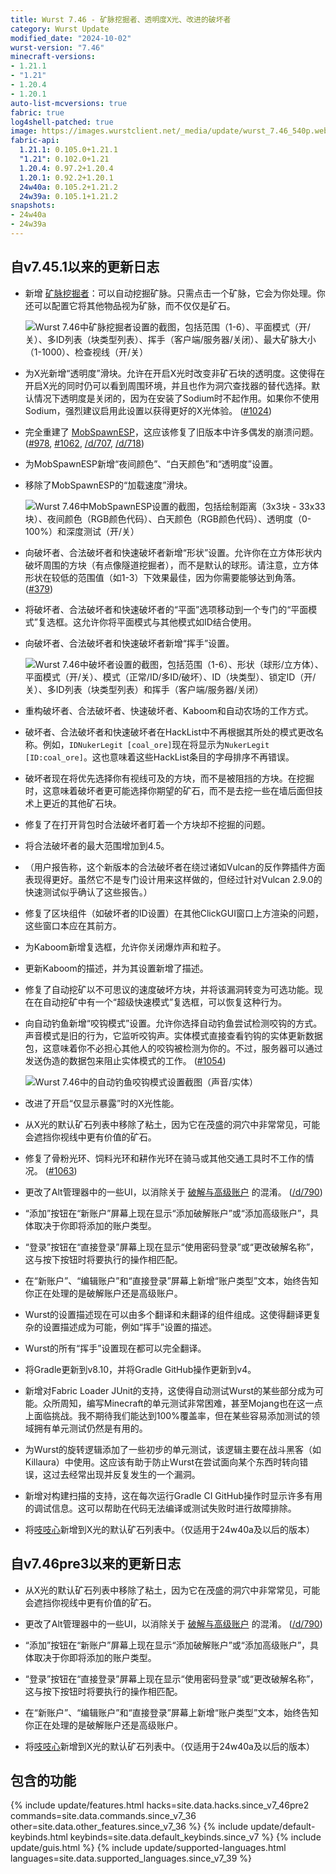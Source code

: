 ```yaml
---
title: Wurst 7.46 - 矿脉挖掘者、透明度X光、改进的破坏者
category: Wurst Update
modified_date: "2024-10-02"
wurst-version: "7.46"
minecraft-versions:
- 1.21.1
- "1.21"
- 1.20.4
- 1.20.1
auto-list-mcversions: true
fabric: true
log4shell-patched: true
image: https://images.wurstclient.net/_media/update/wurst_7.46_540p.webp
fabric-api:
  1.21.1: 0.105.0+1.21.1
  "1.21": 0.102.0+1.21
  1.20.4: 0.97.2+1.20.4
  1.20.1: 0.92.2+1.20.1
  24w40a: 0.105.2+1.21.2
  24w39a: 0.105.1+1.21.2
snapshots:
- 24w40a
- 24w39a
---
```

## 自v7.45.1以来的更新日志

- 新增 [矿脉挖掘者](https://wurst.wiki/veinminer)：可以自动挖掘矿脉。只需点击一个矿脉，它会为你处理。你还可以配置它将其他物品视为矿脉，而不仅仅是矿石。

  ![Wurst 7.46中矿脉挖掘者设置的截图，包括范围（1-6）、平面模式（开/关）、多ID列表（块类型列表）、挥手（客户端/服务器/关闭）、最大矿脉大小（1-1000）、检查视线（开/关）](https://github.com/user-attachments/assets/2ca232ee-3cd9-4d4f-b9d0-47b02f02e620)

- 为X光新增“透明度”滑块。允许在开启X光时改变非矿石块的透明度。这使得在开启X光的同时仍可以看到周围环境，并且也作为洞穴查找器的替代选择。默认情况下透明度是关闭的，因为在安装了Sodium时不起作用。如果你不使用Sodium，强烈建议启用此设置以获得更好的X光体验。 ([#1024](https://github.com/Wurst-Imperium/Wurst7/issues/1024))

- 完全重建了 [MobSpawnESP](https://wurst.wiki/mobspawnesp)，这应该修复了旧版本中许多偶发的崩溃问题。 ([#978](https://github.com/Wurst-Imperium/Wurst7/issues/978), [#1062](https://github.com/Wurst-Imperium/Wurst7/issues/1062), [/d/707](https://wurstforum.net/d/707), [/d/718](https://wurstforum.net/d/718))

- 为MobSpawnESP新增“夜间颜色”、“白天颜色”和“透明度”设置。

- 移除了MobSpawnESP的“加载速度”滑块。

  ![Wurst 7.46中MobSpawnESP设置的截图，包括绘制距离（3x3块 - 33x33块）、夜间颜色（RGB颜色代码）、白天颜色（RGB颜色代码）、透明度（0-100%）和深度测试（开/关）](https://github.com/user-attachments/assets/d8984a4a-16af-4083-a5df-76f5995909bd)

- 向破坏者、合法破坏者和快速破坏者新增“形状”设置。允许你在立方体形状内破坏周围的方块（有点像隧道挖掘者），而不是默认的球形。请注意，立方体形状在较低的范围值（如1-3）下效果最佳，因为你需要能够达到角落。 ([#379](https://github.com/Wurst-Imperium/Wurst7/issues/379))

- 将破坏者、合法破坏者和快速破坏者的“平面”选项移动到一个专门的“平面模式”复选框。这允许你将平面模式与其他模式如ID结合使用。

- 向破坏者、合法破坏者和快速破坏者新增“挥手”设置。

  ![Wurst 7.46中破坏者设置的截图，包括范围（1-6）、形状（球形/立方体）、平面模式（开/关）、模式（正常/ID/多ID/破坏）、ID（块类型）、锁定ID（开/关）、多ID列表（块类型列表）和挥手（客户端/服务器/关闭）](https://github.com/user-attachments/assets/281790f3-4c31-4253-bbc3-aa60c825e843)

- 重构破坏者、合法破坏者、快速破坏者、Kaboom和自动农场的工作方式。

- 破坏者、合法破坏者和快速破坏者在HackList中不再根据其所处的模式更改名称。例如，`IDNukerLegit [coal_ore]`现在将显示为`NukerLegit [ID:coal_ore]`。这也意味着这些HackList条目的字母排序不再错误。

- 破坏者现在将优先选择你有视线可及的方块，而不是被阻挡的方块。在挖掘时，这意味着破坏者更可能选择你期望的矿石，而不是去挖一些在墙后面但技术上更近的其他矿石块。

- 修复了在打开背包时合法破坏者盯着一个方块却不挖掘的问题。

- 将合法破坏者的最大范围增加到4.5。

- （用户报告称，这个新版本的合法破坏者在绕过诸如Vulcan的反作弊插件方面表现得更好。虽然它不是专门设计用来这样做的，但经过针对Vulcan 2.9.0的快速测试似乎确认了这些报告。）

- 修复了区块组件（如破坏者的ID设置）在其他ClickGUI窗口上方渲染的问题，这些窗口本应在其前方。

- 为Kaboom新增复选框，允许你关闭爆炸声和粒子。

- 更新Kaboom的描述，并为其设置新增了描述。

- 修复了自动挖矿以不可思议的速度破坏方块，并将该漏洞转变为可选功能。现在在自动挖矿中有一个“超级快速模式”复选框，可以恢复这种行为。

- 向自动钓鱼新增“咬钩模式”设置。允许你选择自动钓鱼尝试检测咬钩的方式。声音模式是旧的行为，它监听咬钩声。实体模式直接查看钓钩的实体更新数据包，这意味着你不必担心其他人的咬钩被检测为你的。不过，服务器可以通过发送伪造的数据包来阻止实体模式的工作。 ([#1054](https://github.com/Wurst-Imperium/Wurst7/pull/1054))

  ![Wurst 7.46中的自动钓鱼咬钩模式设置截图（声音/实体）](https://github.com/user-attachments/assets/c53d7b8c-ceda-4ddf-af2a-afc917b118dd)

- 改进了开启“仅显示暴露”时的X光性能。

- 从X光的默认矿石列表中移除了粘土，因为它在茂盛的洞穴中非常常见，可能会遮挡你视线中更有价值的矿石。

- 修复了骨粉光环、饲料光环和耕作光环在骑马或其他交通工具时不工作的情况。 ([#1063](https://github.com/Wurst-Imperium/Wurst7/issues/1063))

- 更改了Alt管理器中的一些UI，以消除关于 [破解与高级账户](https://wurst.wiki/altmanager#cracked_vs_premium_alts) 的混淆。 ([/d/790](https://wurstforum.net/d/790))

- “添加”按钮在“新账户”屏幕上现在显示“添加破解账户”或“添加高级账户”，具体取决于你即将添加的账户类型。

- “登录”按钮在“直接登录”屏幕上现在显示“使用密码登录”或“更改破解名称”，这与按下按钮时将要执行的操作相匹配。

- 在“新账户”、“编辑账户”和“直接登录”屏幕上新增“账户类型”文本，始终告知你正在处理的是破解账户还是高级账户。

- Wurst的设置描述现在可以由多个翻译和未翻译的组件组成。这使得翻译更复杂的设置描述成为可能，例如“挥手”设置的描述。

- Wurst的所有“挥手”设置现在都可以完全翻译。

- 将Gradle更新到v8.10，并将Gradle GitHub操作更新到v4。

- 新增对Fabric Loader JUnit的支持，这使得自动测试Wurst的某些部分成为可能。众所周知，编写Minecraft的单元测试非常困难，甚至Mojang也在这一点上面临挑战。我不期待我们能达到100%覆盖率，但在某些容易添加测试的领域拥有单元测试仍然是有用的。

- 为Wurst的旋转逻辑添加了一些初步的单元测试，该逻辑主要在战斗黑客（如Killaura）中使用。这应该有助于防止Wurst在尝试面向某个东西时转向错误，这过去经常出现并反复发生的一个漏洞。

- 新增对构建扫描的支持，这在每次运行Gradle CI GitHub操作时显示许多有用的调试信息。这可以帮助在代码无法编译或测试失败时进行故障排除。

- 将[吱吱心](https://minecraft.wiki/w/Creaking_Heart)新增到X光的默认矿石列表中。（仅适用于24w40a及以后的版本）

## 自v7.46pre3以来的更新日志

- 从X光的默认矿石列表中移除了粘土，因为它在茂盛的洞穴中非常常见，可能会遮挡你视线中更有价值的矿石。

- 更改了Alt管理器中的一些UI，以消除关于 [破解与高级账户](https://wurst.wiki/altmanager#cracked_vs_premium_alts) 的混淆。 ([/d/790](https://wurstforum.net/d/790))

- “添加”按钮在“新账户”屏幕上现在显示“添加破解账户”或“添加高级账户”，具体取决于你即将添加的账户类型。

- “登录”按钮在“直接登录”屏幕上现在显示“使用密码登录”或“更改破解名称”，这与按下按钮时将要执行的操作相匹配。

- 在“新账户”、“编辑账户”和“直接登录”屏幕上新增“账户类型”文本，始终告知你正在处理的是破解账户还是高级账户。

- 将[吱吱心](https://minecraft.wiki/w/Creaking_Heart)新增到X光的默认矿石列表中。（仅适用于24w40a及以后的版本）

## 包含的功能

{% include update/features.html hacks=site.data.hacks.since_v7_46pre2 commands=site.data.commands.since_v7_36 other=site.data.other_features.since_v7_36 %}
{% include update/default-keybinds.html keybinds=site.data.default_keybinds.since_v7 %}
{% include update/guis.html %}
{% include update/supported-languages.html languages=site.data.supported_languages.since_v7_39 %}
